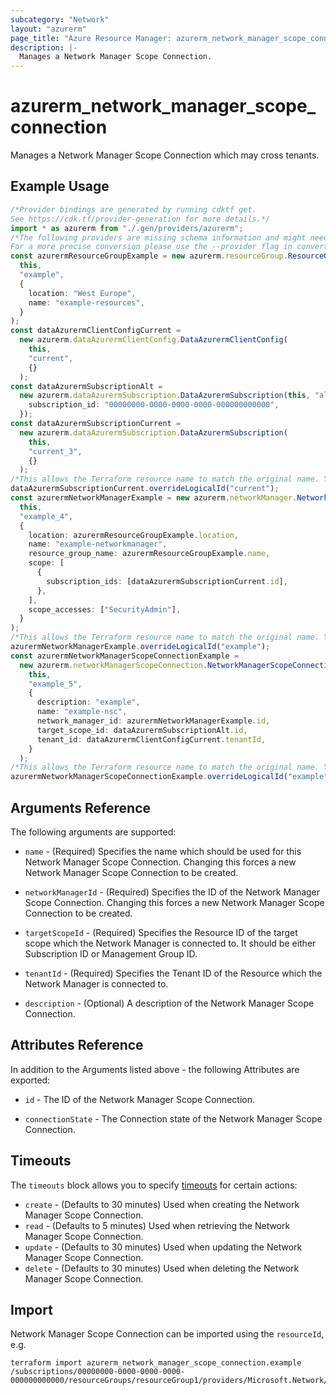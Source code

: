 ```yaml
---
subcategory: "Network"
layout: "azurerm"
page_title: "Azure Resource Manager: azurerm_network_manager_scope_connection"
description: |-
  Manages a Network Manager Scope Connection.
---
```


# azurerm\_network\_manager\_scope\_connection

Manages a Network Manager Scope Connection which may cross tenants.

## Example Usage

```typescript
/*Provider bindings are generated by running cdktf get.
See https://cdk.tf/provider-generation for more details.*/
import * as azurerm from "./.gen/providers/azurerm";
/*The following providers are missing schema information and might need manual adjustments to synthesize correctly: azurerm.
For a more precise conversion please use the --provider flag in convert.*/
const azurermResourceGroupExample = new azurerm.resourceGroup.ResourceGroup(
  this,
  "example",
  {
    location: "West Europe",
    name: "example-resources",
  }
);
const dataAzurermClientConfigCurrent =
  new azurerm.dataAzurermClientConfig.DataAzurermClientConfig(
    this,
    "current",
    {}
  );
const dataAzurermSubscriptionAlt =
  new azurerm.dataAzurermSubscription.DataAzurermSubscription(this, "alt", {
    subscription_id: "00000000-0000-0000-0000-000000000000",
  });
const dataAzurermSubscriptionCurrent =
  new azurerm.dataAzurermSubscription.DataAzurermSubscription(
    this,
    "current_3",
    {}
  );
/*This allows the Terraform resource name to match the original name. You can remove the call if you don't need them to match.*/
dataAzurermSubscriptionCurrent.overrideLogicalId("current");
const azurermNetworkManagerExample = new azurerm.networkManager.NetworkManager(
  this,
  "example_4",
  {
    location: azurermResourceGroupExample.location,
    name: "example-networkmanager",
    resource_group_name: azurermResourceGroupExample.name,
    scope: [
      {
        subscription_ids: [dataAzurermSubscriptionCurrent.id],
      },
    ],
    scope_accesses: ["SecurityAdmin"],
  }
);
/*This allows the Terraform resource name to match the original name. You can remove the call if you don't need them to match.*/
azurermNetworkManagerExample.overrideLogicalId("example");
const azurermNetworkManagerScopeConnectionExample =
  new azurerm.networkManagerScopeConnection.NetworkManagerScopeConnection(
    this,
    "example_5",
    {
      description: "example",
      name: "example-nsc",
      network_manager_id: azurermNetworkManagerExample.id,
      target_scope_id: dataAzurermSubscriptionAlt.id,
      tenant_id: dataAzurermClientConfigCurrent.tenantId,
    }
  );
/*This allows the Terraform resource name to match the original name. You can remove the call if you don't need them to match.*/
azurermNetworkManagerScopeConnectionExample.overrideLogicalId("example");

```

## Arguments Reference

The following arguments are supported:

*   `name` - (Required) Specifies the name which should be used for this Network Manager Scope Connection. Changing this forces a new Network Manager Scope Connection to be created.

*   `networkManagerId` - (Required) Specifies the ID of the Network Manager Scope Connection. Changing this forces a new Network Manager Scope Connection to be created.

*   `targetScopeId` - (Required) Specifies the Resource ID of the target scope which the Network Manager is connected to. It should be either Subscription ID or Management Group ID.

*   `tenantId` - (Required) Specifies the Tenant ID of the Resource which the Network Manager is connected to.

*   `description` - (Optional) A description of the Network Manager Scope Connection.

## Attributes Reference

In addition to the Arguments listed above - the following Attributes are exported:

*   `id` - The ID of the Network Manager Scope Connection.

*   `connectionState` - The Connection state of the Network Manager Scope Connection.

## Timeouts

The `timeouts` block allows you to specify [timeouts](https://www.terraform.io/language/resources/syntax#operation-timeouts) for certain actions:

* `create` - (Defaults to 30 minutes) Used when creating the Network Manager Scope Connection.
* `read` - (Defaults to 5 minutes) Used when retrieving the Network Manager Scope Connection.
* `update` - (Defaults to 30 minutes) Used when updating the Network Manager Scope Connection.
* `delete` - (Defaults to 30 minutes) Used when deleting the Network Manager Scope Connection.

## Import

Network Manager Scope Connection can be imported using the `resourceId`, e.g.

```shell
terraform import azurerm_network_manager_scope_connection.example /subscriptions/00000000-0000-0000-0000-000000000000/resourceGroups/resourceGroup1/providers/Microsoft.Network/networkManagers/networkManager1/scopeConnections/scopeConnection1
```
